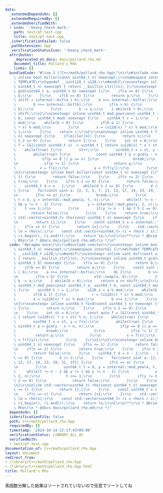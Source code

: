 ```yaml
---
data:
  _extendedDependsOn: []
  _extendedRequiredBy: []
  _extendedVerifiedWith:
  - icon: ':heavy_check_mark:'
    path: test/pf.test.cpp
    title: test/pf.test.cpp
  _isVerificationFailed: false
  _pathExtension: hpp
  _verificationStatusIcon: ':heavy_check_mark:'
  attributes:
    _deprecated_at_docs: docs/pollard_rho.md
    document_title: Pollard's Rho
    links: []
  bundledCode: "#line 2 \"C++/math/pollard_rho.hpp\"\n\r\n#include <vector>\r\nconstexpr\
    \ inline bool miller(const uint64_t n) noexcept;\r\nnamespace internal {\r\n#ifndef\
    \ TEMPLATE\r\ntypedef __uint128_t u128;\r\n#endif\r\nconstexpr inline uint bsf(const\
    \ uint64_t n) noexcept { return __builtin_ctzll(n); }\r\nconstexpr inline uint64_t\
    \ gcd(uint64_t a, uint64_t b) noexcept {\r\n    if(a == 0) {\r\n        return\
    \ b;\r\n    }\r\n    if(b == 0) {\r\n        return a;\r\n    }\r\n    const uint\
    \ shift = internal::bsf(a | b);\r\n    a >>= internal::bsf(a);\r\n    do {\r\n\
    \        b >>= internal::bsf(b);\r\n        if(a > b) {\r\n            std::swap(a,\
    \ b);\r\n        }\r\n        b -= a;\r\n    } while(b > 0);\r\n    return a <<\
    \ shift;\r\n}\r\nconstexpr inline uint64_t mod_pow(const uint64_t a, uint64_t\
    \ b, const uint64_t mod) noexcept {\r\n    uint64_t r = 1;\r\n    u128 x = a %\
    \ mod;\r\n    while(b > 0) {\r\n        if(b & 1) {\r\n            r = (u128(r)\
    \ * x) % mod;\r\n        }\r\n        x = (u128(x) * x) % mod;\r\n        b >>=\
    \ 1;\r\n    }\r\n    return r;\r\n}\r\nconstexpr inline uint64_t find(const uint64_t\
    \ n) noexcept {\r\n    if(miller(n)) {\r\n        return n;\r\n    }\r\n    if(n\
    \ % 2 == 0) {\r\n        return 2;\r\n    }\r\n    int st = 0;\r\n    const auto\
    \ f = [&](const uint64_t x) -> uint64_t { return (u128(x) * x + st) % n; };\r\n\
    \    while(true) {\r\n        st++;\r\n        uint64_t x = st, y = f(x);\r\n\
    \        while(true) {\r\n            const uint64_t p = gcd(y - x + n, n);\r\n\
    \            if(p == 0 || p == n) {\r\n                break;\r\n            }\r\
    \n            if(p != 1) {\r\n                return p;\r\n            }\r\n \
    \           x = f(x);\r\n            y = f(f(y));\r\n        }\r\n    }\r\n}\r\
    \n}\r\nconstexpr inline bool miller(const uint64_t n) noexcept {\r\n    if(n <=\
    \ 1) {\r\n        return false;\r\n    }\r\n    if(n == 2) {\r\n        return\
    \ true;\r\n    }\r\n    if(n % 2 == 0) {\r\n        return false;\r\n    }\r\n\
    \    uint64_t d = n - 1;\r\n    while(d % 2 == 0) {\r\n        d /= 2;\r\n   \
    \ }\r\n    for(const uint a: {2, 3, 5, 7, 11, 13, 17, 19, 23, 29, 31, 37}) {\r\
    \n        if(n <= a) {\r\n            break;\r\n        }\r\n        uint64_t\
    \ t = d, y = internal::mod_pow(a, t, n);\r\n        while(t != n - 1 && y != 1\
    \ && y != n - 1) {\r\n            y = internal::mod_pow(y, 2, n);\r\n        \
    \    t <<= 1;\r\n        }\r\n        if(y != n - 1 && t % 2 == 0) {\r\n     \
    \       return false;\r\n        }\r\n    }\r\n    return true;\r\n}\r\ninline\
    \ std::vector<uint64_t> rho(const uint64_t n) noexcept {\r\n    if(n == 1) {\r\
    \n        return {};\r\n    }\r\n    const uint64_t x = internal::find(n);\r\n\
    \    if(x == n) {\r\n        return {x};\r\n    }\r\n    std::vector<uint64_t>\
    \ le = rho(x);\r\n    const std::vector<uint64_t> ri = rho(n / x);\r\n    le.insert(le.end(),\
    \ ri.begin(), ri.end());\r\n    return le;\r\n}\r\n/**\r\n * @brief Pollard's\
    \ Rho\r\n * @docs docs/pollard_rho.md\r\n */\n"
  code: "#pragma once\r\n\r\n#include <vector>\r\nconstexpr inline bool miller(const\
    \ uint64_t n) noexcept;\r\nnamespace internal {\r\n#ifndef TEMPLATE\r\ntypedef\
    \ __uint128_t u128;\r\n#endif\r\nconstexpr inline uint bsf(const uint64_t n) noexcept\
    \ { return __builtin_ctzll(n); }\r\nconstexpr inline uint64_t gcd(uint64_t a,\
    \ uint64_t b) noexcept {\r\n    if(a == 0) {\r\n        return b;\r\n    }\r\n\
    \    if(b == 0) {\r\n        return a;\r\n    }\r\n    const uint shift = internal::bsf(a\
    \ | b);\r\n    a >>= internal::bsf(a);\r\n    do {\r\n        b >>= internal::bsf(b);\r\
    \n        if(a > b) {\r\n            std::swap(a, b);\r\n        }\r\n       \
    \ b -= a;\r\n    } while(b > 0);\r\n    return a << shift;\r\n}\r\nconstexpr inline\
    \ uint64_t mod_pow(const uint64_t a, uint64_t b, const uint64_t mod) noexcept\
    \ {\r\n    uint64_t r = 1;\r\n    u128 x = a % mod;\r\n    while(b > 0) {\r\n\
    \        if(b & 1) {\r\n            r = (u128(r) * x) % mod;\r\n        }\r\n\
    \        x = (u128(x) * x) % mod;\r\n        b >>= 1;\r\n    }\r\n    return r;\r\
    \n}\r\nconstexpr inline uint64_t find(const uint64_t n) noexcept {\r\n    if(miller(n))\
    \ {\r\n        return n;\r\n    }\r\n    if(n % 2 == 0) {\r\n        return 2;\r\
    \n    }\r\n    int st = 0;\r\n    const auto f = [&](const uint64_t x) -> uint64_t\
    \ { return (u128(x) * x + st) % n; };\r\n    while(true) {\r\n        st++;\r\n\
    \        uint64_t x = st, y = f(x);\r\n        while(true) {\r\n            const\
    \ uint64_t p = gcd(y - x + n, n);\r\n            if(p == 0 || p == n) {\r\n  \
    \              break;\r\n            }\r\n            if(p != 1) {\r\n       \
    \         return p;\r\n            }\r\n            x = f(x);\r\n            y\
    \ = f(f(y));\r\n        }\r\n    }\r\n}\r\n}\r\nconstexpr inline bool miller(const\
    \ uint64_t n) noexcept {\r\n    if(n <= 1) {\r\n        return false;\r\n    }\r\
    \n    if(n == 2) {\r\n        return true;\r\n    }\r\n    if(n % 2 == 0) {\r\n\
    \        return false;\r\n    }\r\n    uint64_t d = n - 1;\r\n    while(d % 2\
    \ == 0) {\r\n        d /= 2;\r\n    }\r\n    for(const uint a: {2, 3, 5, 7, 11,\
    \ 13, 17, 19, 23, 29, 31, 37}) {\r\n        if(n <= a) {\r\n            break;\r\
    \n        }\r\n        uint64_t t = d, y = internal::mod_pow(a, t, n);\r\n   \
    \     while(t != n - 1 && y != 1 && y != n - 1) {\r\n            y = internal::mod_pow(y,\
    \ 2, n);\r\n            t <<= 1;\r\n        }\r\n        if(y != n - 1 && t %\
    \ 2 == 0) {\r\n            return false;\r\n        }\r\n    }\r\n    return true;\r\
    \n}\r\ninline std::vector<uint64_t> rho(const uint64_t n) noexcept {\r\n    if(n\
    \ == 1) {\r\n        return {};\r\n    }\r\n    const uint64_t x = internal::find(n);\r\
    \n    if(x == n) {\r\n        return {x};\r\n    }\r\n    std::vector<uint64_t>\
    \ le = rho(x);\r\n    const std::vector<uint64_t> ri = rho(n / x);\r\n    le.insert(le.end(),\
    \ ri.begin(), ri.end());\r\n    return le;\r\n}\r\n/**\r\n * @brief Pollard's\
    \ Rho\r\n * @docs docs/pollard_rho.md\r\n */"
  dependsOn: []
  isVerificationFile: false
  path: C++/math/pollard_rho.hpp
  requiredBy: []
  timestamp: '2024-10-14 22:17:43+09:00'
  verificationStatus: LIBRARY_ALL_AC
  verifiedWith:
  - test/pf.test.cpp
documentation_of: C++/math/pollard_rho.hpp
layout: document
redirect_from:
- /library/C++/math/pollard_rho.hpp
- /library/C++/math/pollard_rho.hpp.html
title: Pollard's Rho
---
```

素因数分解した結果はソートされていないので任意でソートしてね